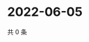 # 2022-06-05

共 0 条

<!-- BEGIN WEIBO -->
<!-- 最后更新时间 Sun Jun 05 2022 16:18:16 GMT+0800 (China Standard Time) -->

<!-- END WEIBO -->
